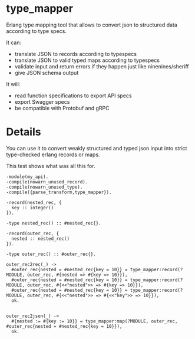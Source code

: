 # type_mapper
Erlang type mapping tool that allows to convert json to structured data according to type specs.


It can:

* translate JSON to records according to typespecs
* translate JSON to valid typed maps according to typespecs
* validate input and return errors if they happen just like ninenines/sheriff
* give JSON schema output


It will:

* read function specifications to export API specs
* export Swagger specs
* be compatible with Protobuf and gRPC



# Details

You can use it to convert weakly structured and typed json input into strict type-checked erlang records or maps.



This test shows what was all this for.

```
-module(my_api).
-compile(nowarn_unused_record).
-compile(nowarn_unused_type).
-compile({parse_transform,type_mapper}).

-record(nested_rec, {
  key :: integer()
}).

-type nested_rec() :: #nested_rec{}.

-record(outer_rec, {
  nested :: nested_rec()
}).

-type outer_rec() :: #outer_rec{}.

outer_rec2rec(_) ->
  #outer_rec{nested = #nested_rec{key = 10}} = type_mapper:record(?MODULE, outer_rec, #{nested => #{key => 10}}),
  #outer_rec{nested = #nested_rec{key = 10}} = type_mapper:record(?MODULE, outer_rec, #{<<"nested">> => #{key => 10}}),
  #outer_rec{nested = #nested_rec{key = 10}} = type_mapper:record(?MODULE, outer_rec, #{<<"nested">> => #{<<"key">> => 10}}),
  ok.


outer_rec2json(_) ->
  #{nested := #{key := 10}} = type_mapper:map(?MODULE, outer_rec, #outer_rec{nested = #nested_rec{key = 10}}),
  ok.

```

